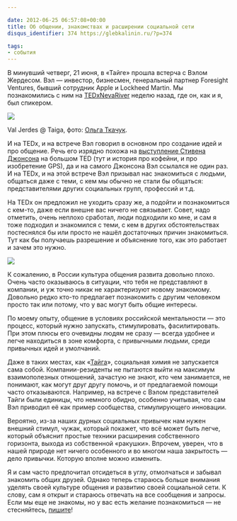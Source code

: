 ```yaml
---

date: 2012-06-25 06:57:08+00:00
title: Об общении, знакомствах и расширении социальной сети
disqus_identifier: 374 https://glebkalinin.ru/?p=374

tags:
- события
---
```


В минувший четверг, 21 июня, в «Тайге» прошла встерча с Вэлом Жердесом. Вэл — инвестор, бизнесмен, генеральный партнер Foresight Ventures, бывший сотрудник Apple и Lockheed Martin. Мы познакомились с ним на [TEDxNevaRiver](http://tedxnevariver.com/) неделю назад, где он, как и я, был спикером. 

![](https://raum7linodewp.s3.amazonaws.com/wp-content/uploads/2012/06/89c44558bbbb11e1abd612313810100a_7-500x500.jpeg)



Val Jerdes @ Taiga, фото: [Ольга Ткачук](http://olgatkachuk.ru).



И на TEDx, и на встрече Вэл говорил в основном про создание идей и про общение. Речь его изрядно похожа на [выступление Стивена Джонсона](http://www.ted.com/talks/steven_johnson_where_good_ideas_come_from.html) на большом TED (тут и история про кофейни, и про изобретение GPS), да и на самого Джонсона Вэл ссылался не один раз. И на TEDx, и на этой встрече Вэл призывал нас знакомиться с людьми, общаться даже с теми, с кем мы обычно не стали бы общаться: представителями других социальных групп, профессий и т.д. 

На TEDx он предложил не уходить сразу же, а подойти и познакомиться с кем-то, даже если внешне вас ничего не связывает. Совет, надо отметить, очень неплохо сработал, люди подходили ко мне, и сам я тоже подходил и знакомился с теми, с кем в других обстоятельствах постеснялся бы или просто не нашёл достаточных причин знакомиться. Тут как бы получаешь разрешение и объяснение того, как это работает и зачем это нужно.

![](https://raum7linodewp.s3.amazonaws.com/wp-content/uploads/2012/06/val-jerdes-500x333.jpg)


К сожалению, в России культура общения развита довольно плохо. Очень часто оказываюсь в ситуации, что тебя не представляют в компании, и уж точно никак не характеризуют новому знакомому. Довольно редко кто-то предлагает познакомить с другим человеком просто так или потому, что у вас могут быть общие интересы.

По моему опыту, общение в условиях российской ментальности — это процесс, который нужно запускать, стимулировать, фасилитировать. При этом плюсы его очевидны людям не сразу — всегда удобнее и легче находиться в зоне комфорта, с привычными людьми, среди привычных идей и умолчаний.

Даже в таких местах, как «[Тайга](http://space-taiga.org)», социальная химия не запускается сама собой. Компании-резиденты не пытаются выйти на максимум взаимополезных отношений, зачастую не знают, кто чем занимается, не понимают, как могут друг другу помочь, и от предлагаемой помощи часто отказываются. Например, на встрече с Вэлом представителей Тайги были единицы, что немного обидно, особенно учитывая, что сам Вэл приводил её как пример сообщества, стимулирующего инновации.

Вероятно, из-за наших дурных социальных привычек нам нужен внешний стимул, чужак, который покажет, что всё может быть легче, который объяснит простые техники расширения собственного горизонта, выхода из собственной «ракушки». Впрочем, уверен, что в нашей природе нет ничего особенного и во многом наша  закрытость — дело привычки. Которую вполне можно изменить.

Я и сам часто предпочитал отсидеться в углу, отмолчаться и забывал знакомить общих друзей. Однако теперь стараюсь больше внимания уделять своей культуре общения и развитию своей социальной сети. К слову, сам я открыт и стараюсь отвечать на все сообщения и запросы. Если мы еще не знакомы, но у вас есть желание познакомиться — не стесняйтесь, [пишите](https://glebkalinin.ru/contacts/)!
